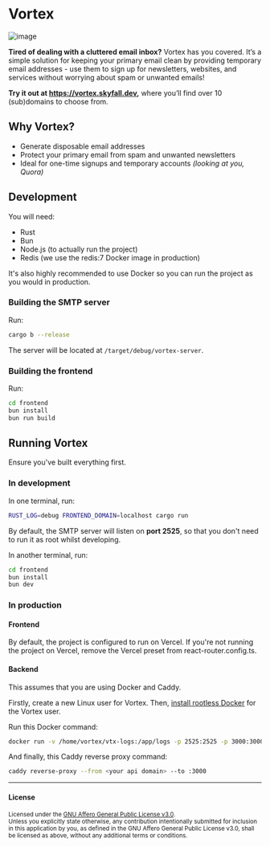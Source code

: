 # Vortex

![image](https://hc-cdn.hel1.your-objectstorage.com/s/v3/678d11449bb79ac1df1e1bc96c0819a684c3dea7_image.png)

**Tired of dealing with a cluttered email inbox?** Vortex has you covered. It’s a simple solution for keeping your primary email clean by providing temporary email addresses - use them to sign up for newsletters, websites, and services without worrying about spam or unwanted emails!

**Try it out at <https://vortex.skyfall.dev>,** where you’ll find over 10 (sub)domains to choose from.

## Why Vortex?

- Generate disposable email addresses
- Protect your primary email from spam and unwanted newsletters
- Ideal for one-time signups and temporary accounts _(looking at you, Quora)_

## Development

You will need:

- Rust
- Bun
- Node.js (to actually run the project)
- Redis (we use the redis:7 Docker image in production)

It's also highly recommended to use Docker so you can run the project as you would in production.

### Building the SMTP server

Run:

```bash
cargo b --release
```

The server will be located at `/target/debug/vortex-server`.

### Building the frontend

Run:

```bash
cd frontend
bun install
bun run build
```

## Running Vortex

Ensure you've built everything first.

### In development

In one terminal, run:

```bash
RUST_LOG=debug FRONTEND_DOMAIN=localhost cargo run
```

By default, the SMTP server will listen on **port 2525**, so that you don't need to run it as root whilst developing.

In another terminal, run:

```bash
cd frontend
bun install
bun dev
```

### In production

#### Frontend

By default, the project is configured to run on Vercel. If you're not running the project on Vercel, remove the Vercel preset from react-router.config.ts.

#### Backend

This assumes that you are using Docker and Caddy.

Firstly, create a new Linux user for Vortex. Then, [install rootless Docker](https://docs.docker.com/engine/security/rootless) for the Vortex user.

Run this Docker command:

```bash
docker run -v /home/vortex/vtx-logs:/app/logs -p 2525:2525 -p 3000:3000 --name vortex-backend ghcr.io/skyfallwastaken/vortex.email:main
```

And finally, this Caddy reverse proxy command:

```bash
caddy reverse-proxy --from <your api domain> --to :3000
```

---

#### License

<sup>
Licensed under the <a href="LICENSE.md">GNU Affero General Public License v3.0</a>.
</sup>

<br>

<sub>
Unless you explicitly state otherwise, any contribution intentionally submitted
for inclusion in this application by you, as defined in the GNU Affero General Public License v3.0, shall
be licensed as above, without any additional terms or conditions.
</sub>
